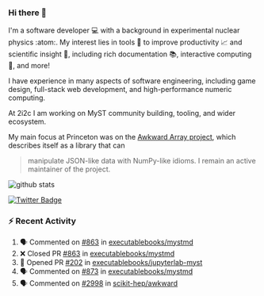 ### Hi there 👋 

I'm a software developer 💻 with a background in experimental nuclear physics :atom:. My interest lies in tools :wrench: to improve productivity :chart_with_upwards_trend: and scientific insight :telescope:, including rich documentation 📚, interactive computing 🧮, and more! 

I have experience in many aspects of software engineering, including game design, full-stack web development, and high-performance numeric computing. 

At 2i2c I am working on MyST community building, tooling, and wider ecosystem. 

My main focus at Princeton was on the [Awkward Array project](awkward-array.org/), which describes itself as a library that can 
> manipulate JSON-like data with NumPy-like idioms. I remain an active maintainer of the project. 

![github stats](https://github-readme-stats.vercel.app/api?username=agoose77&show_icons=true&hide_rank=true&hide_title=true&bg_color=30,e76445,904e95&text_color=efe3ec&icon_color=efe3ec)
<!--
**agoose77/agoose77** is a ✨ _special_ ✨ repository because its `README.md` (this file) appears on your GitHub profile.

Here are some ideas to get you started:

- 🔭 I’m currently working on ...
- 🌱 I’m currently learning ...
- 👯 I’m looking to collaborate on ...
- 🤔 I’m looking for help with ...
- 💬 Ask me about ...
- 📫 How to reach me: ...
- 😄 Pronouns: ...
- ⚡ Fun fact: ...
-->

[![Twitter Badge](https://img.shields.io/twitter/follow/agoose77?style=flat-square&logo=Twitter&logoColor=white&color=cornflowerblue)](https://twitter.com/agoose77)

### :zap: Recent Activity

<!--START_SECTION:activity-->
1. 🗣 Commented on [#863](https://github.com/executablebooks/mystmd/pull/863#issuecomment-1927390411) in [executablebooks/mystmd](https://github.com/executablebooks/mystmd)
2. ❌ Closed PR [#863](https://github.com/executablebooks/mystmd/pull/863) in [executablebooks/mystmd](https://github.com/executablebooks/mystmd)
3. 💪 Opened PR [#202](https://github.com/executablebooks/jupyterlab-myst/pull/202) in [executablebooks/jupyterlab-myst](https://github.com/executablebooks/jupyterlab-myst)
4. 🗣 Commented on [#873](https://github.com/executablebooks/mystmd/pull/873#issuecomment-1924298111) in [executablebooks/mystmd](https://github.com/executablebooks/mystmd)
5. 🗣 Commented on [#2998](https://github.com/scikit-hep/awkward/pull/2998#issuecomment-1924231056) in [scikit-hep/awkward](https://github.com/scikit-hep/awkward)
<!--END_SECTION:activity-->
